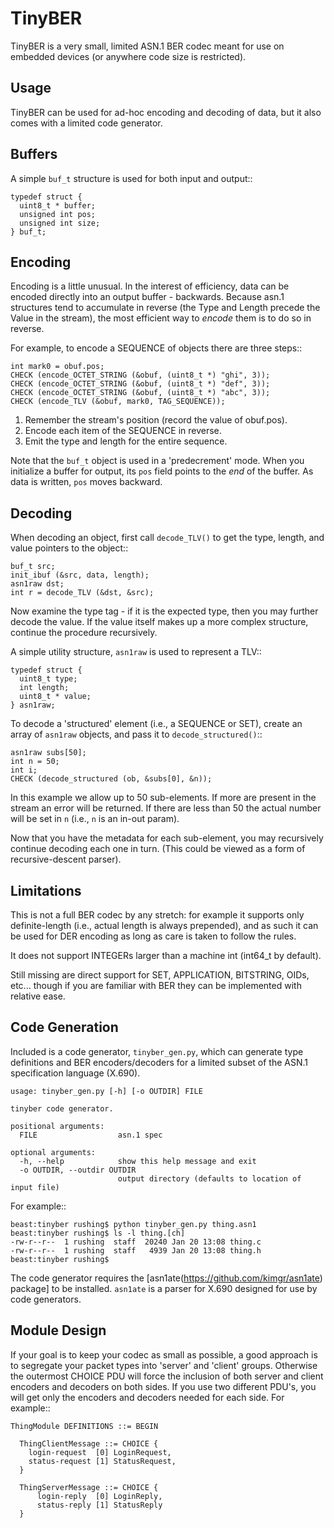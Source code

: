 
TinyBER
=======

TinyBER is a very small, limited ASN.1 BER codec meant for use on
embedded devices (or anywhere code size is restricted).

Usage
-----

TinyBER can be used for ad-hoc encoding and decoding of data, but it
also comes with a limited code generator.

Buffers
-------

A simple ``buf_t`` structure is used for both input and output::

    typedef struct {
      uint8_t * buffer;
      unsigned int pos;
      unsigned int size;
    } buf_t;

Encoding
--------

Encoding is a little unusual.  In the interest of efficiency, data can
be encoded directly into an output buffer - backwards.  Because asn.1
structures tend to accumulate in reverse (the Type and Length precede
the Value in the stream), the most efficient way to *encode* them is to
do so in reverse.

For example, to encode a SEQUENCE of objects there are three steps::

    int mark0 = obuf.pos;
    CHECK (encode_OCTET_STRING (&obuf, (uint8_t *) "ghi", 3));
    CHECK (encode_OCTET_STRING (&obuf, (uint8_t *) "def", 3));
    CHECK (encode_OCTET_STRING (&obuf, (uint8_t *) "abc", 3));
    CHECK (encode_TLV (&obuf, mark0, TAG_SEQUENCE));

1. Remember the stream's position (record the value of obuf.pos).
2. Encode each item of the SEQUENCE in reverse.
3. Emit the type and length for the entire sequence.

Note that the ``buf_t`` object is used in a 'predecrement' mode. When
you initialize a buffer for output, its ``pos`` field points to the
*end* of the buffer.  As data is written, ``pos`` moves backward.


Decoding
--------

When decoding an object, first call ``decode_TLV()`` to get the type,
length, and value pointers to the object::

    buf_t src;
    init_ibuf (&src, data, length);
    asn1raw dst;
    int r = decode_TLV (&dst, &src);

Now examine the type tag - if it is the expected type, then you may
further decode the value.  If the value itself makes up a more complex
structure, continue the procedure recursively.

A simple utility structure, ``asn1raw`` is used to represent a TLV::

    typedef struct {
      uint8_t type;
      int length;
      uint8_t * value;
    } asn1raw;

To decode a 'structured' element (i.e., a SEQUENCE or SET), create an
array of ``asn1raw`` objects, and pass it to ``decode_structured()``::

    asn1raw subs[50];
    int n = 50;
    int i;
    CHECK (decode_structured (ob, &subs[0], &n));

In this example we allow up to 50 sub-elements.  If more are present
in the stream an error will be returned.  If there are less than 50
the actual number will be set in ``n`` (i.e., ``n`` is an in-out
param).

Now that you have the metadata for each sub-element, you may
recursively continue decoding each one in turn.  (This could be viewed
as a form of recursive-descent parser).

Limitations
-----------

This is not a full BER codec by any stretch: for example it supports
only definite-length (i.e., actual length is always prepended), and as
such it can be used for DER encoding as long as care is taken to
follow the rules.

It does not support INTEGERs larger than a machine int (int64_t by default).

Still missing are direct support for SET, APPLICATION, BITSTRING,
OIDs, etc... though if you are familiar with BER they can be
implemented with relative ease.


Code Generation
---------------

Included is a code generator, ``tinyber_gen.py``, which can generate
type definitions and BER encoders/decoders for a limited subset of the
ASN.1 specification language (X.690).

    usage: tinyber_gen.py [-h] [-o OUTDIR] FILE
    
    tinyber code generator.
    
    positional arguments:
      FILE                  asn.1 spec
    
    optional arguments:
      -h, --help            show this help message and exit
      -o OUTDIR, --outdir OUTDIR
                            output directory (defaults to location of input file)


For example::

    beast:tinyber rushing$ python tinyber_gen.py thing.asn1
    beast:tinyber rushing$ ls -l thing.[ch]
    -rw-r--r--  1 rushing  staff  20240 Jan 20 13:08 thing.c
    -rw-r--r--  1 rushing  staff   4939 Jan 20 13:08 thing.h
    beast:tinyber rushing$


The code generator requires the
[asn1ate(https://github.com/kimgr/asn1ate) package] to be installed.
``asn1ate`` is a parser for X.690 designed for use by code generators.


Module Design
-------------

If your goal is to keep your codec as small as possible, a good approach is
to segregate your packet types into 'server' and 'client' groups.  Otherwise
the outermost CHOICE PDU will force the inclusion of both server and client
encoders and decoders on both sides.  If you use two different PDU's, you will
get only the encoders and decoders needed for each side.  For example::

    ThingModule DEFINITIONS ::= BEGIN
    
      ThingClientMessage ::= CHOICE {
        login-request  [0] LoginRequest,
        status-request [1] StatusRequest,
	  }
	  
      ThingServerMessage ::= CHOICE {
          login-reply  [0] LoginReply,
          status-reply [1] StatusReply
      }

